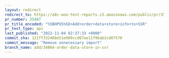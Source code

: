 ```yaml
---
layout: redirect
redirect_to: https://a8c-woo-test-reports.s3.amazonaws.com/public/pr/35487/api/index.html
pr_number: 35487
pr_title_encoded: "%5BHPOS%5D+Add+order+data+store+info+to+SSR"
pr_test_type: api
last_published: "2022-11-04 02:37:33 +0000"
commit_sha: 121ff332468e51e909ccd67ae11f9bab2cd07570
commit_message: "Remove unnecessary import"
branch_name: add/34864-order-data-store-in-ssr
---
```

